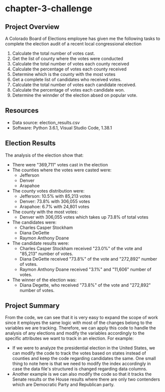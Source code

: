 # chapter-3-challenge

## Project Overview
A Colorado Board of Elections employee has given me the following tasks to complete the election audit of a recent local congressional election

1. Calculate the total number of votes cast.
2. Get the list of county where the votes were conducted
3. Calculate the total number of votes each county received
3. Calculate the percentage of votes each county received
4. Determine which is the county with the most votes
5. Get a complete list of candidates who received votes.
6. Calculate the total number of votes each candidate received.
7. Calculate the percentage of votes each candidate won.
8. Determine the winnder of the election absed on popular vote.

## Resources
- Data source: election_results.csv
- Software: Python 3.6.1, Visual Studio Code, 1.38.1

## Election Results
The analysis of the election show that:
- There were "369,711" votes cast in the election
- The counties where the votes were casted were:
    - Jefferson
    - Denver
    - Arapahoe
- The county votes distribution were:
    - Jefferson: 10.5% with 85,213 votes
    - Denver: 73.8% with 306,055 votes
    - Arapahoe: 6.7% with 24,801 votes
- The county with the most votes:
    - Denver with 306,055 votes which takes up 73.8% of total votes
- The candidates were:
    - Charles Casper Stockham
    - Diana DeGette
    - Raymon Anthony Doane
- The candidate results were:
    - Charles Casper Stockham received "23.0%" of the vote and "85,213" number of votes.
    - Diana DeGette received "73.8%" of the vote and "272,892" number of votes.
    - Raymon Anthony Doane received "3.1%" and "11,606" number of votes.
- The winner of the election was:
    - Diana Degette, who received "73.8%" of the vote and "272,892" number of votes.

## Project Summary
From the code, we can see that it is very easy to expand the scope of work since it employes the same logic with most of the changes belong to the variables we are tracking. Therefore, we can apply this code to handle the analysis of any elections and modify the variables accordingly to the specific attributes we want to track in an election. For example:
- If we were to analyze the presidential election in the United States, we can modify the code to track the votes based on states instead of counties and keep the code regarding candidates the same. One small thing to note here is that we need to modify the index accordingly in case the data file's structured is changed regarding data columns.
- Another example is we can also modify the code so that it tracks the Senate results or the House results where there are only two contenders which are Democratic Party and Republican party.
